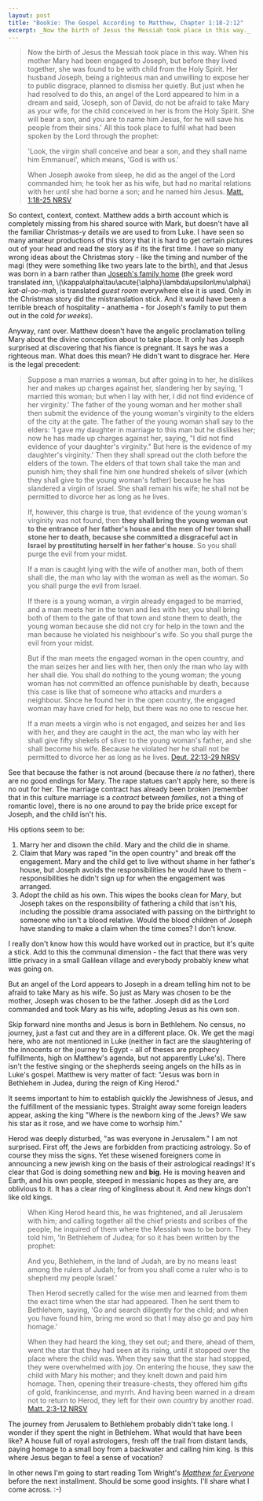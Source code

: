 ```yaml
---
layout: post
title: "Bookie: The Gospel According to Matthew, Chapter 1:18-2:12"
excerpt: _Now the birth of Jesus the Messiah took place in this way._ 
---
```


> Now the birth of Jesus the Messiah took place in this way. When his mother Mary
> had been engaged to Joseph, but before they lived together, she was found to be
> with child from the Holy Spirit. Her husband Joseph, being a righteous man and
> unwilling to expose her to public disgrace, planned to dismiss her quietly.
> But just when he had resolved to do this, an angel of the Lord appeared to him
> in a dream and said, 'Joseph, son of David, do not be afraid to take Mary as your wife,
> for the child conceived in her is from the Holy Spirit. She will bear a son,
> and you are to name him Jesus, for he will save his people from their sins.'
> All this took place to fulfil what had been spoken by the Lord through the prophet:
>
> 'Look, the virgin shall conceive and bear a son,
>   and they shall name him Emmanuel',
> which means, 'God is with us.'
>
> When Joseph awoke from sleep, he did as the angel of the Lord commanded him;
> he took her as his wife, but had no marital relations with her until she had borne a son;
> and he named him Jesus.
[Matt. 1:18-25 NRSV](http://bible.oremus.org/?ql=233678922)

So context, context, context. Matthew adds a birth account which is completely
missing from his shared source with Mark, but doesn't have all the familiar
Christmas-y details we are used to from Luke. I have seen so many amateur productions
of this story that it is hard to get certain pictures out of your head and read
the story as if its the first time. I have so many wrong ideas about the Christmas
story - like the timing and number of the magi (they were something like two years
late to the birth), and that Jesus was born in a barn rather than [Joseph's family
home](https://www.biblearchaeology.org/post/2008/11/08/The-Manger-and-the-Inn.aspx) (the greek word translated *inn*, \\(\kappa\alpha\tau\acute{\alpha}\lambda\upsilon\mu\alpha\\)
*kat-al-oo-mah*, is translated *guest room* everywhere else it is used. Only in
the Christmas story did the mistranslation stick. And it would have been a terrible
breach of hospitality - anathema - for Joseph's family to put them out in the cold *for weeks*).

Anyway, rant over. Matthew doesn't have the angelic proclamation telling Mary about
the divine conception about to take place. It only has Joseph surprised at discovering
that his fiance is pregnant. It says he was a righteous man. What does this mean?
He didn't want to disgrace her. Here is the legal precedent:

> Suppose a man marries a woman, but after going in to her, he dislikes her and
> makes up charges against her, slandering her by saying, 'I married this woman;
> but when I lay with her, I did not find evidence of her virginity.' The father of
> the young woman and her mother shall then submit the evidence of the young woman's
> virginity to the elders of the city at the gate. The father of the young woman shall
> say to the elders: 'I gave my daughter in marriage to this man but he dislikes her;
> now he has made up charges against her, saying, "I did not find evidence of your
> daughter's virginity." But here is the evidence of my daughter's virginity.'
> Then they shall spread out the cloth before the elders of the town. The elders
> of that town shall take the man and punish him; they shall fine him one hundred
> shekels of silver (which they shall give to the young woman's father) because he
> has slandered a virgin of Israel. She shall remain his wife; he shall not be permitted
> to divorce her as long as he lives.
>
> If, however, this charge is true, that evidence of the young woman's virginity was not found,
> then **they shall bring the young woman out to the entrance of her father's house and the
> men of her town shall stone her to death, because she committed a disgraceful act in
> Israel by prostituting herself in her father's house**. So you shall purge the evil from your midst.
>
> If a man is caught lying with the wife of another man, both of them shall die,
> the man who lay with the woman as well as the woman. So you shall purge the evil from Israel. 
>
> If there is a young woman, a virgin already engaged to be married, and a man meets
> her in the town and lies with her, you shall bring both of them to the gate of that
> town and stone them to death, the young woman because she did not cry for help in the
> town and the man because he violated his neighbour's wife. So you shall purge the evil
> from your midst.
>
> But if the man meets the engaged woman in the open country, and the man seizes her and
> lies with her, then only the man who lay with her shall die. You shall do nothing to the
> young woman; the young woman has not committed an offence punishable by death, because
> this case is like that of someone who attacks and murders a neighbour. Since he found
> her in the open country, the engaged woman may have cried for help, but there was
> no one to rescue her.
>
> If a man meets a virgin who is not engaged, and seizes her and lies with her,
> and they are caught in the act, the man who lay with her shall give fifty shekels
> of silver to the young woman's father, and she shall become his wife. Because he violated
> her he shall not be permitted to divorce her as long as he lives. 
[Deut. 22:13-29 NRSV](http://bible.oremus.org/?ql=233682373)

See that because the father is not around (because there *is no* father), there are no
good endings for Mary. The rape statues can't apply here, so there is no out for her.
The marriage contract has already been broken (remember that in this culture marriage
is a *contract* between *families*, not a thing of romantic love), there is no one
around to pay the bride price except for Joseph, and the child isn't his.

His options seem to be:

1. Marry her and disown the child. Mary and the child die in shame.
2. Claim that Mary was raped "in the open country" and break off the engagement.
Mary and the child get to live without shame in her father's house, but Joseph avoids
the responsibilities he would have to them - responsibilities he didn't sign up for
when the engagement was arranged.
3. Adopt the child as his own. This wipes the books clean for Mary, but Joseph
takes on the responsibility of fathering a child that isn't his, including the
possible drama associated with passing on the birthright to someone who isn't
a blood relative. Would the blood children of Joseph have standing to make a claim
when the time comes? I don't know.

I really don't know how this would have worked out in practice, but it's quite a stick.
Add to this the communal dimension - the fact that there was very little privacy in
a small Galilean village and everybody probably knew what was going on.

But an angel of the Lord appears to Joseph in a dream telling him not to be afraid
to take Mary as his wife. So just as Mary was chosen to be the mother, Joseph was
chosen to be the father. Joseph did as the Lord commanded and took Mary as his wife,
adopting Jesus as his own son.

Skip forward nine months and Jesus is born in Bethlehem. No census, no journey, just
a fast cut and they are in a different place. Ok. We get the magi here, who are not
mentioned in Luke (neither in fact are the slaughtering of the innocents or the
journey to Egypt - all of theses are prophecy fulfillments, high on Matthew's agenda,
but not apparently Luke's). There isn't the festive singing or the shepherds seeing
angels on the hills as in Luke's gospel. Matthew is very matter of fact:
"Jesus was born in Bethlehem in Judea, during the reign of King Herod."

It seems important to him to establish quickly the Jewishness of Jesus, and the
fulfillment of the messianic types. Straight away some foreign leaders appear,
asking the king "Where is the newborn king of the Jews? We saw his star as it rose,
and we have come to worhsip him."

Herod was deeply disturbed, "as was everyone in Jerusalem." I am not surprised.
First off, the Jews are forbidden from practicing astrology. So of course they
miss the signs. Yet these wisened foreigners come in announcing a new jewish king
on the basis of their astrological readings! It's clear that God is doing something
new and **big**. He is moving heaven and Earth, and his own people, steeped in
messianic hopes as they are, are oblivious to it. It has a clear ring of kingliness
about it. And new kings don't like old kings.

> When King Herod heard this, he was frightened, and all Jerusalem with him;
> and calling together all the chief priests and scribes of the people, he inquired
> of them where the Messiah was to be born. They told him, 'In Bethlehem of Judea;
> for so it has been written by the prophet:
>
> And you, Bethlehem, in the land of Judah,
>   are by no means least among the rulers of Judah;
> for from you shall come a ruler
>   who is to shepherd my people Israel.'
>
> Then Herod secretly called for the wise men and learned from them the exact time
> when the star had appeared. Then he sent them to Bethlehem, saying, 'Go and search
> diligently for the child; and when you have found him, bring me word so that I may
> also go and pay him homage.'
> 
> When they had heard the king, they set out; and there, ahead of them, went the star
> that they had seen at its rising, until it stopped over the place where the child was.
> When they saw that the star had stopped, they were overwhelmed with joy. On entering the house,
> they saw the child with Mary his mother; and they knelt down and paid him homage.
> Then, opening their treasure-chests, they offered him gifts of gold, frankincense, and myrrh.
> And having been warned in a dream not to return to Herod, they left for their own country by another road.
[Matt. 2:3-12 NRSV](http://bible.oremus.org/?ql=233685431)

The journey from Jerusalem to Bethlehem probably didn't take long. I wonder if they
spent the night in Bethlehem. What would that have been like? A house full of royal
astrologers, fresh off the trail from distant lands, paying homage to a small boy
from a backwater and calling him king. Is this where Jesus began to feel a sense of
vocation?

In other news I'm going to start reading Tom Wright's [*Matthew for Everyone*](http://www.amazon.com/dp/B0079LJ1BW/ref=pe_245070_24466410_M1T1DP)
before the next installment. Should be some good insights. I'll share what I come
across. :-)
